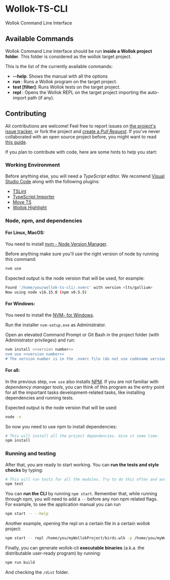 # Wollok-TS-CLI

Wollok Command Line Interface

## Available Commands

Wollok Command Line Interface should be run **inside a Wollok project folder**. This folder is considered as the wollok target project.

This is the list of the currently available commands:

- **--help**: Shows the manual with all the options
- **run <program>**: Runs a Wollok program on the target project.
- **test \[filter\]**: Runs Wollok tests on the target project.
- **repl <auto-import>**: Opens the Wollok REPL on the target project importing the auto-import path (if any).

## Contributing

All contributions are welcome! Feel free to report issues on [the project's issue tracker](https://github.com/uqbar-project/wollok-ts-cli/issues), or fork the project and [create a *Pull Request*](https://help.github.com/articles/creating-a-pull-request-from-a-fork/). If you've never collaborated with an open source project before, you might want to read [this guide](https://akrabat.com/the-beginners-guide-to-contributing-to-a-github-project/).

If you plan to contribute with code, here are some hints to help you start:


### Working Environment

Before anything else, you will need a *TypeScript* editor. We recomend [Visual Studio Code](https://code.visualstudio.com/) along with the following plugins:

- [TSLint](https://marketplace.visualstudio.com/items?itemName=ms-vscode.vscode-typescript-tslint-plugin)
- [TypeScript Importer](https://marketplace.visualstudio.com/items?itemName=pmneo.tsimporter)
- [Move TS](https://marketplace.visualstudio.com/items?itemName=stringham.move-ts)
- [Wollok Highlight](https://marketplace.visualstudio.com/items?itemName=uqbar.wollok-highlight)


### Node, npm, and dependencies

#### For Linux, MacOS:
  
You need to install [nvm - Node Version Manager](https://github.com/nvm-sh/nvm). 

Before anything make sure you'll use the right version of node by running this command:

```bash
nvm use
```

Expected output is the node version that will be used, for example:

```bash
Found '/home/you/wollok-ts-cli/.nvmrc' with version <lts/gallium>
Now using node v16.15.0 (npm v8.5.5)
```

#### For Windows:

You need to install the [NVM- for Windows](https://github.com/coreybutler/nvm-windows).

Run the installer `nvm-setup.exe` as Administrator.

Open an elevated Command Prompt or Git Bash in the project folder (with Administrator privileges) and run:

```bash
nvm install <<version number>>
nvm use <<version number>>
# The version number is in the .nvmrc file (do not use codename version e.g. lts/gallium, in Windows you have to use the equivalent version number e.g. 16.15.0)
```
  
#### For all:
 
In the previous step, `nvm use` also installs [NPM](https://www.npmjs.com/). If you are not familiar with *dependency manager tools*, you can think of this program as the entry point for all the important tasks development-related tasks, like installing dependencies and running tests. 
  
  
Expected output is the node version that will be used:
```bash
node -v
```
So now you need to use npm to install dependencies:

```bash
# This will install all the project dependencies. Give it some time.
npm install
```


### Running and testing

After that, you are ready to start working. You can **run the tests and style checks** by typing:

```bash
# This will run tests for all the modules. Try to do this often and avoid commiting changes if any test fails.
npm test
```

You can **run the CLI** by running `npm start`. Remember that, while running through npm, you will need to add a `--` before any non npm related flags. For example, to see the application manual you can run 

```bash
npm start -- --help 
```

Another example, opening the repl on a certain file in a certain wollok project:

```bash
npm start -- repl /home/you/myWollokProject/birds.wlk -p /home/you/myWollokProject/
```

Finally, you can generate wollok-cli **executable binaries** (a.k.a. the distributable user-ready program) by running:

```bash
npm run build
```

And checking the `/dist` folder.
